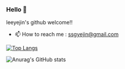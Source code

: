 ### Hello 👋


leeyejin's github welcome!!

- 📫 How to reach me : ssgyejin@gmail.com

[![Top Langs](https://github-readme-stats.vercel.app/api/top-langs/?username=leeyejin1231&layout=compact&langs_count=8)](https://github.com/anuraghazra/github-readme-stats)

![Anurag's GitHub stats](https://github-readme-stats.vercel.app/api?username=leeyejin1231&show_icons=true&theme=dracula)





